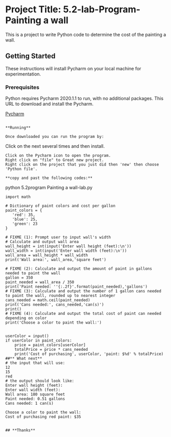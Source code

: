 # **Project Title: 5.2-lab-Program-Painting a wall**

This is a project to write  Python code to determine the cost of the painting a wall.

## **Getting Started**

These instructions will install Pycharm on your local machine for experimentation.

### **Prerequisites**

Python requires Pycharm 2020.1.1 to run, with no additional packages. This URL to download and install the Pycharm.

[Pycharm](https://www.jetbrains.com/pycharm/download/#section=windows)
```

**Running**

Once downloaded you can run the program by:

```
Click on the next several times and then install.
```
Click on the Pycharm icon to open the program.
Right click on "file" to Great new project.
Right click on the project that you just did then 'new' then choose 'Python file'.

**copy and past the following codes:**

```
python 5.2program Painting a wall-lab.py 
```
import math

# Dictionary of paint colors and cost per gallon
paint_colors = {
   'red': 35,
   'blue': 25,
   'green': 23
}

# FIXME (1): Prompt user to input wall's width
# Calculate and output wall area
wall_height = int(input('Enter wall height (feet):\n'))
wall_width = int(input('Enter wall width (feet):\n'))
wall_area = wall_height * wall_width
print('Wall area:', wall_area,'square feet')
   
# FIXME (2): Calculate and output the amount of paint in gallons needed to paint the wall
gallon = 350
paint_needed = wall_area / 350
print('Paint needed: ''{:.2f}'.format(paint_needed),'gallons')
# FIXME (3): Calculate and output the number of 1 gallon cans needed to paint the wall, rounded up to nearest integer
cans_needed = math.ceil(paint_needed)
print('Cans needed:', cans_needed,'can(s)')
print()
# FIXME (4): Calculate and output the total cost of paint can needed depending on color
print('Choose a color to paint the wall:')


userColor = input()
if userColor in paint_colors:
    price = paint_colors[userColor]
    totalPrice = price * cans_needed
    print('Cost of purchasing', userColor, 'paint: $%d' % totalPrice)
##** What next**
# the input that will use:
12
15
red
# the output should look like:
Enter wall height (feet):
Enter wall width (feet):
Wall area: 180 square feet
Paint needed: 0.51 gallons
Cans needed: 1 can(s)

Choose a color to paint the wall:
Cost of purchasing red paint: $35


## **Thanks**
